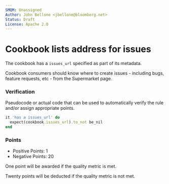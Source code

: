 ```yaml
---
SMQM: Unassigned
Author: John Bellone <jbellone@bloomberg.net>
Status: Draft
License: Apache 2.0
---
```


# Cookbook lists address for issues

The cookbook has a `issues_url` specified as part of its metadata.

Cookbook consumers should know where to create issues - including
bugs, feature requests, etc - from the Supermarket page.

### Verification

Pseudocode or actual code that can be used to automatically verify the rule and/or assign appropriate points.

```ruby
it 'has a issues_url' do
  expect(cookbook.issues_url).to_not be_nil
end
```

### Points
- Positive Points: 1
- Negative Points: 20

One point will be awarded if the quality metric is met.

Twenty points will be deducted if the quality metric is not met.
